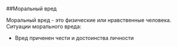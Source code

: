 ##Моральный вред

Моральный вред - это физические или нравственные человека.
Ситуации морального вреда:
- Вред приченен чести и достоинства личности